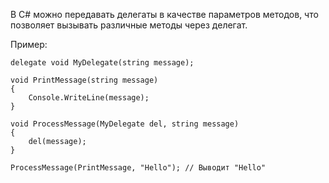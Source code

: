 В C# можно передавать делегаты в качестве параметров методов, что позволяет вызывать различные методы через делегат. 

Пример:

```
delegate void MyDelegate(string message);

void PrintMessage(string message)
{
    Console.WriteLine(message);
}

void ProcessMessage(MyDelegate del, string message)
{
    del(message);
}

ProcessMessage(PrintMessage, "Hello"); // Выводит "Hello"
```
